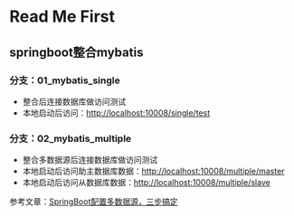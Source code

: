 # Read Me First

## springboot整合mybatis
### 分支：01_mybatis_single
- 整合后连接数据库做访问测试
- 本地启动后访问：[http://localhost:10008/single/test](http://localhost:10008/single/test)

### 分支：02_mybatis_multiple
- 整合多数据源后连接数据库做访问测试
- 本地启动后访问助主数据库数据：[http://localhost:10008/multiple/master](http://localhost:10008/multiple/master)
- 本地启动后访问从数据库数据：[http://localhost:10008/multiple/slave](http://localhost:10008/multiple/slave)

参考文章：[SpringBoot配置多数据源，三步搞定](https://www.mmzsblog.cn/articles/2023/06/06/1686058012820.html)